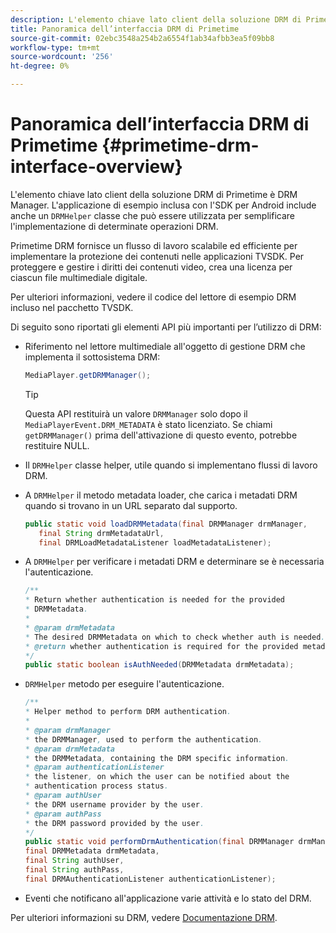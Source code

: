 ```yaml
---
description: L'elemento chiave lato client della soluzione DRM di Primetime è DRM Manager. L’applicazione di esempio inclusa con l’SDK per Android include anche una classe DRMHelper che può essere utilizzata per semplificare l’implementazione di alcune operazioni DRM.
title: Panoramica dell’interfaccia DRM di Primetime
source-git-commit: 02ebc3548a254b2a6554f1ab34afbb3ea5f09bb8
workflow-type: tm+mt
source-wordcount: '256'
ht-degree: 0%

---
```


# Panoramica dell’interfaccia DRM di Primetime {#primetime-drm-interface-overview}

L&#39;elemento chiave lato client della soluzione DRM di Primetime è DRM Manager. L&#39;applicazione di esempio inclusa con l&#39;SDK per Android include anche un `DRMHelper` classe che può essere utilizzata per semplificare l&#39;implementazione di determinate operazioni DRM.

<!--<a id="section_4DD54E085AB345FE9BE00865E56B28DB"></a>-->

Primetime DRM fornisce un flusso di lavoro scalabile ed efficiente per implementare la protezione dei contenuti nelle applicazioni TVSDK. Per proteggere e gestire i diritti dei contenuti video, crea una licenza per ciascun file multimediale digitale.

Per ulteriori informazioni, vedere il codice del lettore di esempio DRM incluso nel pacchetto TVSDK.

Di seguito sono riportati gli elementi API più importanti per l’utilizzo di DRM:

* Riferimento nel lettore multimediale all&#39;oggetto di gestione DRM che implementa il sottosistema DRM:

  ```java
  MediaPlayer.getDRMManager();
  ```

  >[!TIP]
  >
  >Questa API restituirà un valore `DRMManager` solo dopo il `MediaPlayerEvent.DRM_METADATA` è stato licenziato. Se chiami `getDRMManager()` prima dell&#39;attivazione di questo evento, potrebbe restituire NULL.

* Il `DRMHelper` classe helper, utile quando si implementano flussi di lavoro DRM.
* A `DRMHelper` il metodo metadata loader, che carica i metadati DRM quando si trovano in un URL separato dal supporto.

  ```java
  public static void loadDRMMetadata(final DRMManager drmManager,  
     final String drmMetadataUrl,  
     final DRMLoadMetadataListener loadMetadataListener);
  ```

* A `DRMHelper` per verificare i metadati DRM e determinare se è necessaria l&#39;autenticazione.

  ```java
  /** 
  * Return whether authentication is needed for the provided 
  * DRMMetadata. 
  * 
  * @param drmMetadata 
  * The desired DRMMetadata on which to check whether auth is needed. 
  * @return whether authentication is required for the provided metadata 
  */ 
  public static boolean isAuthNeeded(DRMMetadata drmMetadata);
  ```

* `DRMHelper` metodo per eseguire l&#39;autenticazione.

  ```java
  /** 
  * Helper method to perform DRM authentication. 
  * 
  * @param drmManager 
  * the DRMManager, used to perform the authentication. 
  * @param drmMetadata 
  * the DRMMetadata, containing the DRM specific information. 
  * @param authenticationListener 
  * the listener, on which the user can be notified about the 
  * authentication process status. 
  * @param authUser 
  * the DRM username provider by the user. 
  * @param authPass 
  * the DRM password provided by the user. 
  */ 
  public static void performDrmAuthentication(final DRMManager drmManager,  
  final DRMMetadata drmMetadata,  
  final String authUser,  
  final String authPass,  
  final DRMAuthenticationListener authenticationListener);
  ```

* Eventi che notificano all&#39;applicazione varie attività e lo stato del DRM.

Per ulteriori informazioni su DRM, vedere [Documentazione DRM](https://helpx.adobe.com/primetime/user-guide.html).
